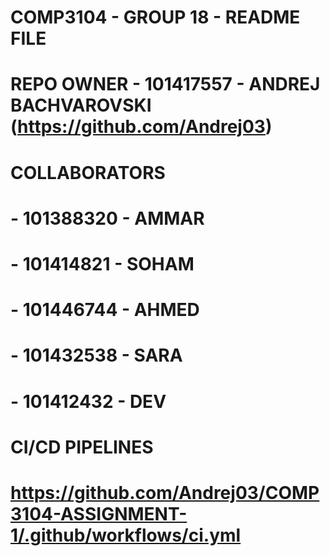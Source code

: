 # COMP3104 - GROUP 18 - README FILE #  


# REPO OWNER - 101417557 - ANDREJ BACHVAROVSKI (https://github.com/Andrej03)
# COLLABORATORS 
#     - 101388320 - AMMAR
#     - 101414821 - SOHAM
#     - 101446744 - AHMED
#     - 101432538 - SARA
#     - 101412432 - DEV

# CI/CD PIPELINES
# https://github.com/Andrej03/COMP3104-ASSIGNMENT-1/.github/workflows/ci.yml

